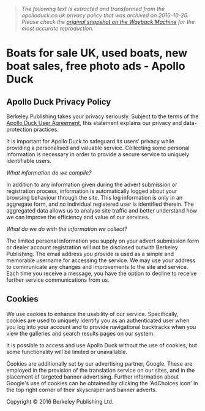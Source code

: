 > *The following text is extracted and transformed from the apolloduck.co.uk privacy policy that was archived on 2016-10-26. Please check the [original snapshot on the Wayback Machine](https://web.archive.org/web/20161026023733id_/http%3A//www.apolloduck.co.uk/legal/privacy.phtml) for the most accurate reproduction.*

# Boats for sale UK, used boats, new boat sales, free photo ads - Apollo Duck

## Apollo Duck Privacy Policy

Berkeley Publishing takes your privacy seriously. Subject to the terms of the [Apollo Duck User Agreement](https://web.archive.org/legal/index.phtml), this statement explains our privacy and data-protection practices. 

It is important for Apollo Duck to safeguard its users' privacy while providing a personalised and valuable service. Collecting some personal information is necessary in order to provide a secure service to uniquely identifiable users. 

_What information do we compile?_

In addition to any information given during the advert submission or registration process, information is automatically logged about your browsing behaviour through the site. This log information is only in an aggregate form, and no individual registered user is identified therein. The aggregated data allows us to analyse site traffic and better understand how we can improve the efficiency and value of our services. 

_What do we do with the information we collect?_

The limited personal information you supply on your advert submission form or dealer account registration will not be disclosed outwith Berkeley Publishing. The email address you provide is used as a simple and memorable username for accessing the service. We may use your address to communicate any changes and improvements to the site and service. Each time you receive a message, you have the option to decline to receive further service communications from us. 

## Cookies

We use cookies to enhance the usability of our service. Specifically, cookies are used to uniquely identify you as an authenticated user when you log into your account and to provide navigational backtracks when you view the galleries and search results pages on our system. 

It is possible to access and use Apollo Duck without the use of cookies, but some functionality will be limited or unavailable. 

Cookies are additionally set by our advertising partner, Google. These are employed in the provision of the translation service on our sites, and in the placement of targeted banner advertising. Further information about Google's use of cookies can be obtained by clicking the 'AdChoices icon' in the top right corner of their skyscraper and banner adverts. 

Copyright © 2016 Berkeley Publishing Ltd.
